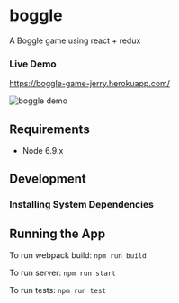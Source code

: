 # boggle
A Boggle game using react + redux

### Live Demo
https://boggle-game-jerry.herokuapp.com/

![boggle demo](./boggleReduxDemo.gif?raw=true "Demo")


## Requirements

- Node 6.9.x

## Development

### Installing System Dependencies


## Running the App

To run webpack build: `npm run build`

To run server: `npm run start`

To run tests: `npm run test`
